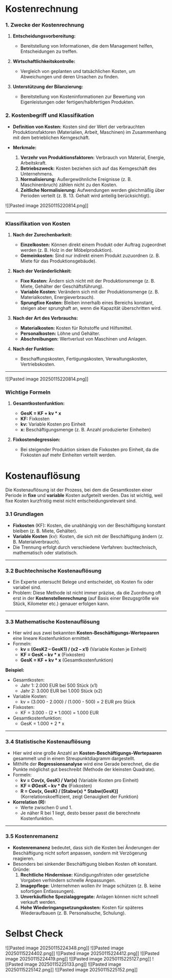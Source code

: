 # Kostenrechnung

### 1. Zwecke der Kostenrechnung

1. **Entscheidungsvorbereitung:**
    - Bereitstellung von Informationen, die dem Management helfen, Entscheidungen zu treffen.
    
2. **Wirtschaftlichkeitskontrolle:**
    - Vergleich von geplanten und tatsächlichen Kosten, um Abweichungen und deren Ursachen zu finden.

3. **Unterstützung der Bilanzierung:**
    - Bereitstellung von Kosteninformationen zur Bewertung von Eigenleistungen oder fertigen/halbfertigen Produkten.

### 2. Kostenbegriff und Klassifikation

- **Definition von Kosten:** Kosten sind der Wert der verbrauchten Produktionsfaktoren (Materialien, Arbeit, Maschinen) im Zusammenhang mit dem betrieblichen Kerngeschäft.
    
- **Merkmale:**
    1. **Verzehr von Produktionsfaktoren:** Verbrauch von Material, Energie, Arbeitskraft.
    2. **Betriebszweck:** Kosten beziehen sich auf das Kerngeschäft des Unternehmens.
    3. **Normalisierung:** Außergewöhnliche Ereignisse (z. B. Maschinenbruch) zählen nicht zu den Kosten.
    4. **Zeitliche Normalisierung:** Aufwendungen werden gleichmäßig über Perioden verteilt (z. B. 13. Gehalt wird anteilig berücksichtigt).
    
![[Pasted image 20250115220814.png]]

---

### Klassifikation von Kosten

1. **Nach der Zurechenbarkeit:**
    - **Einzelkosten:** Können direkt einem Produkt oder Auftrag zugeordnet werden (z. B. Holz in der Möbelproduktion).
    - **Gemeinkosten:** Sind nur indirekt einem Produkt zuzuordnen (z. B. Miete für das Produktionsgebäude).
    
2. **Nach der Veränderlichkeit:**
    - **Fixe Kosten:** Ändern sich nicht mit der Produktionsmenge (z. B. Miete, Gehälter der Geschäftsführung).
    - **Variable Kosten:** Verändern sich mit der Produktionsmenge (z. B. Materialkosten, Energieverbrauch).
    - **Sprungfixe Kosten:** Bleiben innerhalb eines Bereichs konstant, steigen aber sprunghaft an, wenn die Kapazität überschritten wird.
    
3. **Nach der Art des Verbrauchs:**
    - **Materialkosten:** Kosten für Rohstoffe und Hilfsmittel.
    - **Personalkosten:** Löhne und Gehälter.
    - **Abschreibungen:** Wertverlust von Maschinen und Anlagen.

4. **Nach der Funktion:**
    - Beschaffungskosten, Fertigungskosten, Verwaltungskosten, Vertriebskosten.

---
![[Pasted image 20250115220814.png]]
### Wichtige Formeln

1. **Gesamtkostenfunktion:**
    - **GesK = KF + kv * x**
    - **KF:** Fixkosten
    - **kv:** Variable Kosten pro Einheit
    - **x:** Beschäftigungsmenge (z. B. Anzahl produzierter Einheiten)
    
2. **Fixkostendegression:**
    - Bei steigender Produktion sinken die Fixkosten pro Einheit, da die Fixkosten auf mehr Einheiten verteilt werden.

# Kostenauflösung

Die Kostenauflösung ist der Prozess, bei dem die Gesamtkosten einer Periode in **fixe** und **variable** Kosten aufgeteilt werden. Das ist wichtig, weil fixe Kosten kurzfristig meist nicht entscheidungsrelevant sind.

### 3.1 Grundlagen

- **Fixkosten** (KF): Kosten, die unabhängig von der Beschäftigung konstant bleiben (z. B. Miete, Gehälter).
- **Variable Kosten** (kv): Kosten, die sich mit der Beschäftigung ändern (z. B. Materialverbrauch).
- Die Trennung erfolgt durch verschiedene Verfahren: buchtechnisch, mathematisch oder statistisch.

---

### 3.2 Buchtechnische Kostenauflösung

- Ein Experte untersucht Belege und entscheidet, ob Kosten fix oder variabel sind.
- Problem: Diese Methode ist nicht immer präzise, da die Zuordnung oft erst in der **Kostenstellenrechnung** (auf Basis einer Bezugsgröße wie Stück, Kilometer etc.) genauer erfolgen kann.

---

### 3.3 Mathematische Kostenauflösung

- Hier wird aus zwei bekannten **Kosten-Beschäftigungs-Wertepaaren** eine lineare Kostenfunktion ermittelt.
- Formeln:
    - **kv = (GesK2 – GesK1) / (x2 – x1)** (Variable Kosten je Einheit)
    - **KF = GesK – kv * x** (Fixkosten)
    - **GesK = KF + kv * x** (Gesamtkostenfunktion)

**Beispiel:**

- Gesamtkosten:
    - Jahr 1: 2.000 EUR bei 500 Stück (x1)
    - Jahr 2: 3.000 EUR bei 1.000 Stück (x2)
- Variable Kosten:
    - kv = (3.000 - 2.000) / (1.000 - 500) = 2 EUR pro Stück
- Fixkosten:
    - KF = 3.000 - (2 * 1.000) = 1.000 EUR
- Gesamtkostenfunktion:
    - GesK = 1.000 + 2 * x

---

### 3.4 Statistische Kostenauflösung

- Hier wird eine große Anzahl an **Kosten-Beschäftigungs-Wertepaaren** gesammelt und in einem Streupunktdiagramm dargestellt.
- Mithilfe der **Regressionsanalyse** wird eine Gerade berechnet, die die Punkte möglichst gut beschreibt (Methode der kleinsten Quadrate).
- Formeln:
    - **kv = Cov(x, GesK) / Var(x)** (Variable Kosten pro Einheit)
    - **KF = ØGesK – kv * Øx** (Fixkosten)
    - **R = Cov(x, GesK) / [Stabw(x) * Stabw(GesK)]** (Korrelationskoeffizient, zeigt Genauigkeit der Funktion)
- **Korrelation (R):**
    - Werte zwischen 0 und 1.
    - Je näher R bei 1 liegt, desto besser passt die berechnete Kostenfunktion.

---

### 3.5 Kostenremanenz

- **Kostenremanenz** bedeutet, dass sich die Kosten bei Änderungen der Beschäftigung nicht sofort anpassen, sondern mit Verzögerung reagieren.
- Besonders bei sinkender Beschäftigung bleiben Kosten oft konstant. Gründe:
    1. **Rechtliche Hindernisse:** Kündigungsfristen oder gesetzliche Vorgaben verhindern schnelle Anpassungen.
    2. **Imagepflege:** Unternehmen wollen ihr Image schützen (z. B. keine sofortigen Entlassungen).
    3. **Unverkäufliche Spezialaggregate:** Anlagen können nicht schnell verkauft werden.
    4. **Hohe Wiederingangsetzungskosten:** Kosten für späteres Wiederaufbauen (z. B. Personalsuche, Schulung).

# Selbst Check

![[Pasted image 20250115224348.png]]
![[Pasted image 20250115224402.png]]
![[Pasted image 20250115224412.png]]
![[Pasted image 20250115224419.png]]
![[Pasted image 20250115225127.png]]
![[Pasted image 20250115225133.png]]
![[Pasted image 20250115225142.png]]
![[Pasted image 20250115225152.png]]